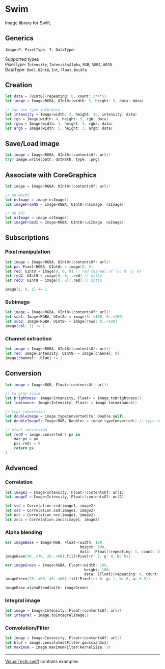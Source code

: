 # Swim
Image library for Swift.

## Generics
```swift
Image<P: PixelType, T: DataType>
```

Supported types  
PixelType: `Intensity`, `IntensityAlpha`, `RGB`, `RGBA`, `ARGB`  
DataType: `Bool`, `UInt8`, `Int`, `Float`, `Double`  

## Creation
```swift
let data = [UInt8](repeating: 0, count: 3*4*5)
let image = Image<RGBA, UInt8>(width: 3, height: 5, data: data)

// Can use type inference
let intensity = Image(width: 3, height: 20, intensity: data)
let rgb = Image(width: 4, height: 5, rgb: data)
let rgba = Image(width: 3, height: 5, rgba: data)
let argb = Image(width: 5, height: 3, argb: data)
```

## Save/Load image
```swift
let image = Image<RGBA, UInt8>(contentsOf: url)!
try? image.write(path: dstPath, type: .png)
```

## Associate with CoreGraphics
```swift
let image = Image<RGBA, UInt8>(contentsOf: url)!

// on macOS
let nsImage = image.nsImage()
let imageFromNS = Image<RGBA, UInt8>(nsImage: nsImage)!

// on iOS
let uiImage = image.uiImage()
let imageFromUI = Image<RGBA, UInt8>(uiImage: nsImage)!
```

## Subscriptions
### Pixel manipulation
```swift
let image = Image<RGBA, UInt8>(contentsOf: url)!
let px: Pixel<RGBA, UInt8> = image[0, 0]
let red: UInt8 = image[0, 0, 0] // red channel of (x: 0, y: 0)
let red2: UInt8 = image[0, 0, .red] // ditto
let red3: UInt8 = image[0, 0][.red] // ditto

image[1, 0, 1] += 1
```

### Subimage
```swift
let image = Image<RGBA, UInt8>(contentsOf: url)!
let sub1: Image<RGBA, UInt8> = image[0..<100, 0..<100]
let sub2: Image<RGBA, UInt8> = image[rows: 0..<100]
image[col: 2] += 1
```

### Channel extraction
```swift
let image = Image<RGBA, UInt8>(contentsOf: url)!
let red: Image<Intensity, UInt8> = image[channel: 0]
image[channel: .blue] += 1
```

## Conversion

```swift
let image = Image<RGB, Float>(contentsOf: url)!

// to gray scale
let brightness: Image<Intensity, Float> = image.toBrightness()
let luminance: Image<Intensity, Float> = image.toLuminance()

// type conversion
let doubleImage = image.typeConverted(to: Double.self)
let doubleImage2: Image<RGB, Double> = image.typeConverted() // type inference

// pixel conversion
let red0 = image.converted { px in 
    var px = px
    px[.red] = 0
    return px
}
```

## Advanced

### Correlation
```swift
let image1 = Image<Intensity, Float>(contentsOf: url1)!
let image2 = Image<Intensity, Float>(contentsOf: url2)!

let ssd = Correlation.ssd(image1, image2)
let sad = Correlation.sad(image1, image2)
let ncc = Correlation.ncc(image1, image2)
let zncc = Correlation.zncc(image1, image2)
```

### Alpha blending
```swift
var imageBase = Image<RGB, Float>(width: 100,
                                  height: 100,
                                  data: [Float](repeating: 1, count: 100*100*3))
imageBase[30..<70, 20..<60].fill(Pixel(r: 1, g: 0, b: 0))

var imageGreen = Image<RGBA, Float>(width: 100,
                                    height: 100,
                                    data: [Float](repeating: 0, count: 100*100*4))
imageGreen[20..<60, 40..<80].fill(Pixel(r: 0, g: 1, b: 0, a: 0.5))

imageBase.alphaBlend(with: imageGreen)
```

### Integral image
```swift 
let image = Image<Intensity, Float>(contentsOf: url)!
let integral = image.toIntegralImage()
```

### Convolution/Filter

```swift 
let image = Image<Intensity, Float>(contentsOf: url)!
let blur = image.convoluted(Filter.gaussian3x3)
let maximum = image.maximumFilter(kernelSize: 3)
```

---

[VisualTests.swift](https://github.com/t-ae/swim/blob/master/Tests/SwimTests/VisualTests.swift) contains examples.